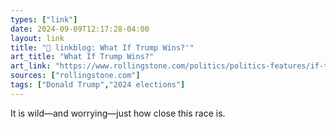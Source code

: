 ```yaml
---
types: ["link"]
date: 2024-09-09T12:17:28-04:00
layout: link
title: "🔗 linkblog: What If Trump Wins?'"
art_title: "What If Trump Wins?"
art_link: "https://www.rollingstone.com/politics/politics-features/if-trump-wins-2024-election-1235096091/"
sources: ["rollingstone.com"]
tags: ["Donald Trump","2024 elections"]
---
```

It is wild—and worrying—just how close this race is.
